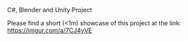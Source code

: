 C#, Blender and Unity Project

Please find a short (<1m) showcase of this project at the link: https://imgur.com/a/7CJ4yVE
